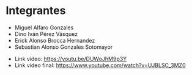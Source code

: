 # Integrantes


* Miguel Alfaro Gonzales
* Dino Iván Pérez Vásquez
* Erick Alonso Brocca Hernandez
* Sebastian Alonso Gonzales Sotomayor

- Link video: https://youtu.be/DUWoJhM9p3Y
- Link video final: https://www.youtube.com/watch?v=UJBLSC_3MZ0
